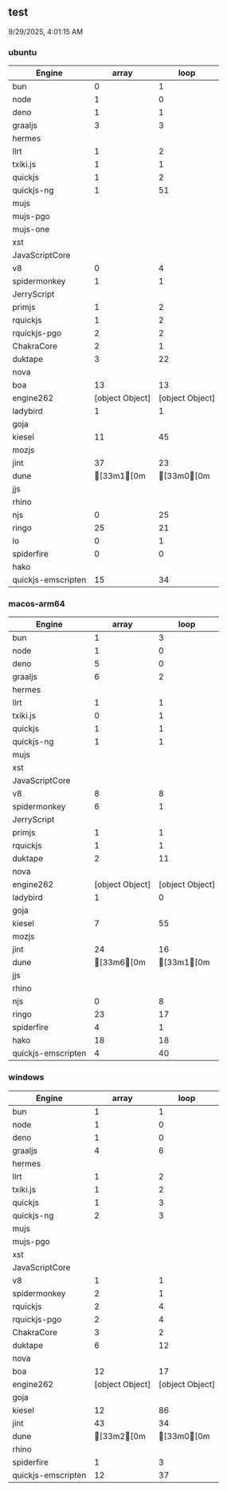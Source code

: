 
## test
9/29/2025, 4:01:15 AM

### ubuntu
| Engine | array | loop |
| --- | --- | --- |
| bun | 0 | 1 |
| node | 1 | 0 |
| deno | 1 | 1 |
| graaljs | 3 | 3 |
| hermes |  |  |
| llrt | 1 | 2 |
| txiki.js | 1 | 1 |
| quickjs | 1 | 2 |
| quickjs-ng | 1 | 51 |
| mujs |  |  |
| mujs-pgo |  |  |
| mujs-one |  |  |
| xst |  |  |
| JavaScriptCore |  |  |
| v8 | 0 | 4 |
| spidermonkey | 1 | 1 |
| JerryScript |  |  |
| primjs | 1 | 2 |
| rquickjs | 1 | 2 |
| rquickjs-pgo | 2 | 2 |
| ChakraCore | 2 | 1 |
| duktape | 3 | 22 |
| nova |  |  |
| boa | 13 | 13 |
| engine262 | [object Object] | [object Object] |
| ladybird | 1 | 1 |
| goja |  |  |
| kiesel | 11 | 45 |
| mozjs |  |  |
| jint | 37 | 23 |
| dune | [33m1[0m | [33m0[0m |
| jjs |  |  |
| rhino |  |  |
| njs | 0 | 25 |
| ringo | 25 | 21 |
| lo | 0 | 1 |
| spiderfire | 0 | 0 |
| hako |  |  |
| quickjs-emscripten | 15 | 34 |
### macos-arm64
| Engine | array | loop |
| --- | --- | --- |
| bun | 1 | 3 |
| node | 1 | 0 |
| deno | 5 | 0 |
| graaljs | 6 | 2 |
| hermes |  |  |
| llrt | 1 | 1 |
| txiki.js | 0 | 1 |
| quickjs | 1 | 1 |
| quickjs-ng | 1 | 1 |
| mujs |  |  |
| xst |  |  |
| JavaScriptCore |  |  |
| v8 | 8 | 8 |
| spidermonkey | 6 | 1 |
| JerryScript |  |  |
| primjs | 1 | 1 |
| rquickjs | 1 | 1 |
| duktape | 2 | 11 |
| nova |  |  |
| engine262 | [object Object] | [object Object] |
| ladybird | 1 | 0 |
| goja |  |  |
| kiesel | 7 | 55 |
| mozjs |  |  |
| jint | 24 | 16 |
| dune | [33m6[0m | [33m1[0m |
| jjs |  |  |
| rhino |  |  |
| njs | 0 | 8 |
| ringo | 23 | 17 |
| spiderfire | 4 | 1 |
| hako | 18 | 18 |
| quickjs-emscripten | 4 | 40 |
### windows
| Engine | array | loop |
| --- | --- | --- |
| bun | 1 | 1 |
| node | 1 | 0 |
| deno | 1 | 0 |
| graaljs | 4 | 6 |
| hermes |  |  |
| llrt | 1 | 2 |
| txiki.js | 1 | 2 |
| quickjs | 1 | 3 |
| quickjs-ng | 2 | 3 |
| mujs |  |  |
| mujs-pgo |  |  |
| xst |  |  |
| JavaScriptCore |  |  |
| v8 | 1 | 1 |
| spidermonkey | 2 | 1 |
| rquickjs | 2 | 4 |
| rquickjs-pgo | 2 | 4 |
| ChakraCore | 3 | 2 |
| duktape | 6 | 12 |
| nova |  |  |
| boa | 12 | 17 |
| engine262 | [object Object] | [object Object] |
| goja |  |  |
| kiesel | 12 | 86 |
| jint | 43 | 34 |
| dune | [33m2[0m | [33m0[0m |
| rhino |  |  |
| spiderfire | 1 | 3 |
| quickjs-emscripten | 12 | 37 |
